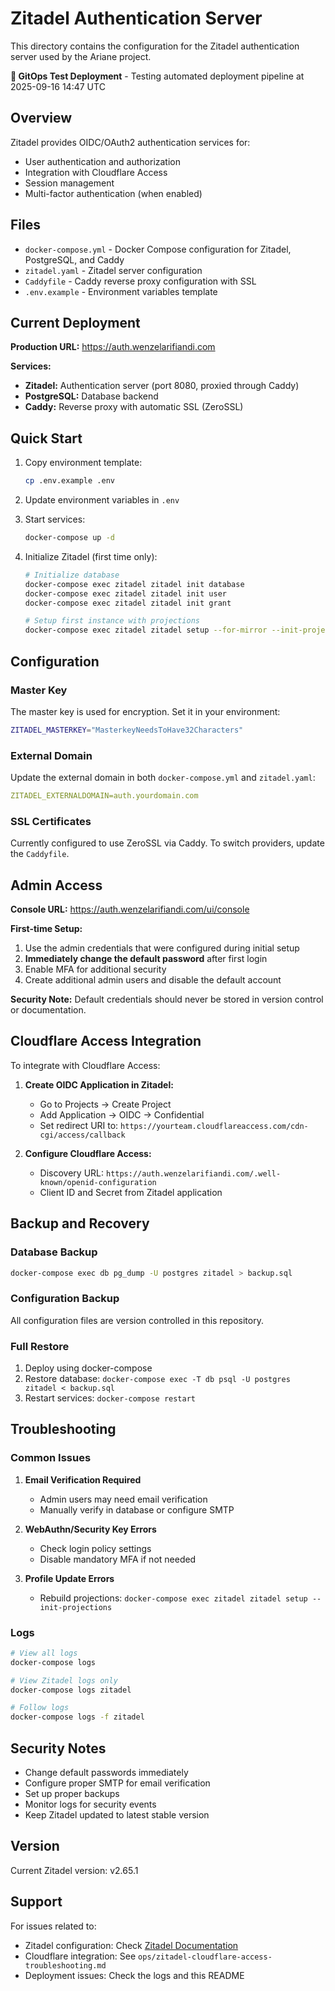 # Zitadel Authentication Server

This directory contains the configuration for the Zitadel authentication server used by the Ariane project.

**🚀 GitOps Test Deployment** - Testing automated deployment pipeline at 2025-09-16 14:47 UTC

## Overview

Zitadel provides OIDC/OAuth2 authentication services for:
- User authentication and authorization
- Integration with Cloudflare Access
- Session management
- Multi-factor authentication (when enabled)

## Files

- `docker-compose.yml` - Docker Compose configuration for Zitadel, PostgreSQL, and Caddy
- `zitadel.yaml` - Zitadel server configuration
- `Caddyfile` - Caddy reverse proxy configuration with SSL
- `.env.example` - Environment variables template

## Current Deployment

**Production URL:** https://auth.wenzelarifiandi.com

**Services:**
- **Zitadel:** Authentication server (port 8080, proxied through Caddy)
- **PostgreSQL:** Database backend
- **Caddy:** Reverse proxy with automatic SSL (ZeroSSL)

## Quick Start

1. Copy environment template:
   ```bash
   cp .env.example .env
   ```

2. Update environment variables in `.env`

3. Start services:
   ```bash
   docker-compose up -d
   ```

4. Initialize Zitadel (first time only):
   ```bash
   # Initialize database
   docker-compose exec zitadel zitadel init database
   docker-compose exec zitadel zitadel init user
   docker-compose exec zitadel zitadel init grant

   # Setup first instance with projections
   docker-compose exec zitadel zitadel setup --for-mirror --init-projections --masterkey "YOUR_MASTER_KEY"
   ```

## Configuration

### Master Key
The master key is used for encryption. Set it in your environment:
```bash
ZITADEL_MASTERKEY="MasterkeyNeedsToHave32Characters"
```

### External Domain
Update the external domain in both `docker-compose.yml` and `zitadel.yaml`:
```yaml
ZITADEL_EXTERNALDOMAIN=auth.yourdomain.com
```

### SSL Certificates
Currently configured to use ZeroSSL via Caddy. To switch providers, update the `Caddyfile`.

## Admin Access

**Console URL:** https://auth.wenzelarifiandi.com/ui/console

**First-time Setup:**
1. Use the admin credentials that were configured during initial setup
2. **Immediately change the default password** after first login
3. Enable MFA for additional security
4. Create additional admin users and disable the default account

**Security Note:** Default credentials should never be stored in version control or documentation.

## Cloudflare Access Integration

To integrate with Cloudflare Access:

1. **Create OIDC Application in Zitadel:**
   - Go to Projects → Create Project
   - Add Application → OIDC → Confidential
   - Set redirect URI to: `https://yourteam.cloudflareaccess.com/cdn-cgi/access/callback`

2. **Configure Cloudflare Access:**
   - Discovery URL: `https://auth.wenzelarifiandi.com/.well-known/openid-configuration`
   - Client ID and Secret from Zitadel application

## Backup and Recovery

### Database Backup
```bash
docker-compose exec db pg_dump -U postgres zitadel > backup.sql
```

### Configuration Backup
All configuration files are version controlled in this repository.

### Full Restore
1. Deploy using docker-compose
2. Restore database: `docker-compose exec -T db psql -U postgres zitadel < backup.sql`
3. Restart services: `docker-compose restart`

## Troubleshooting

### Common Issues

1. **Email Verification Required**
   - Admin users may need email verification
   - Manually verify in database or configure SMTP

2. **WebAuthn/Security Key Errors**
   - Check login policy settings
   - Disable mandatory MFA if not needed

3. **Profile Update Errors**
   - Rebuild projections: `docker-compose exec zitadel zitadel setup --init-projections`

### Logs
```bash
# View all logs
docker-compose logs

# View Zitadel logs only
docker-compose logs zitadel

# Follow logs
docker-compose logs -f zitadel
```

## Security Notes

- Change default passwords immediately
- Configure proper SMTP for email verification
- Set up proper backups
- Monitor logs for security events
- Keep Zitadel updated to latest stable version

## Version

Current Zitadel version: v2.65.1

## Support

For issues related to:
- Zitadel configuration: Check [Zitadel Documentation](https://zitadel.com/docs)
- Cloudflare integration: See `ops/zitadel-cloudflare-access-troubleshooting.md`
- Deployment issues: Check the logs and this README